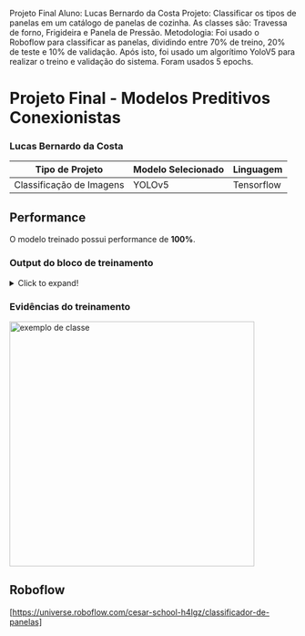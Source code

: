 Projeto Final
Aluno: Lucas Bernardo da Costa
Projeto: Classificar os tipos de panelas em um catálogo de panelas de cozinha. As classes são: Travessa de forno, Frigideira e Panela de Pressão.
Metodologia: Foi usado o Roboflow para classificar as panelas, dividindo entre 70% de treino, 20% de teste e 10% de validação. 
Após isto, foi usado um algorítimo YoloV5 para realizar o treino e validação do sistema. Foram usados 5 epochs.
# Projeto Final - Modelos Preditivos Conexionistas

### Lucas Bernardo da Costa

|**Tipo de Projeto**|**Modelo Selecionado**|**Linguagem**|
|--|--|--|
|Classificação de Imagens<br>|YOLOv5|Tensorflow|

## Performance

O modelo treinado possui performance de **100%**.

### Output do bloco de treinamento

<details>
  <summary>Click to expand!</summary>
  
  ```text
     test_loss    top1_acc    top5_acc
       1/5        0G        1.15        1.08       0.474           1: 100% 7/7 [00:19<00:00,  2.84s/it]
       2/5        0G        1.06        1.06       0.474           1: 100% 7/7 [00:16<00:00,  2.41s/it]
       3/5        0G        1.01        1.07       0.474           1: 100% 7/7 [00:17<00:00,  2.56s/it]
       4/5        0G       0.982         1.1       0.474           1: 100% 7/7 [00:19<00:00,  2.73s/it]
       5/5        0G       0.936        1.06       0.474           1: 100% 7/7 [00:17<00:00,  2.51s/it]
  ```
</details>

### Evidências do treinamento
<img width="430" alt="exemplo de classe" src="https://github.com/zlucasbernardo/Panela-velha-que-faz-Programa-o-boa/assets/147263402/44fa92e7-79a1-4f27-8a85-2f906838a24b">


## Roboflow

[https://universe.roboflow.com/cesar-school-h4lgz/classificador-de-panelas]
